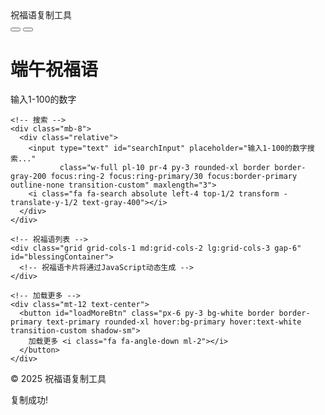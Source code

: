 <!DOCTYPE html>
<html lang="zh-CN">
<head>
  <meta charset="UTF-8">
  <meta name="viewport" content="width=device-width, initial-scale=1.0">
  <title>祝福语复制工具</title>
  <script src="https://cdn.tailwindcss.com"></script>
  <link href="https://cdn.jsdelivr.net/npm/font-awesome@4.7.0/css/font-awesome.min.css" rel="stylesheet">
  
  <script>
    tailwind.config = {
      theme: {
        extend: {
          colors: {
            primary: '#165DFF',
            secondary: '#7B61FF',
            success: '#00B42A',
            neutral: '#F5F7FA',
            'neutral-dark': '#4E5969',
          },
          fontFamily: {
            inter: ['Inter', 'system-ui', 'sans-serif'],
          },
          boxShadow: {
            'custom': '0 4px 20px rgba(0, 0, 0, 0.08)',
            'hover': '0 8px 30px rgba(0, 0, 0, 0.12)',
            'highlight': '0 0 0 4px rgba(22, 93, 255, 0.2)',
          }
        },
      }
    }
  </script>
  
  <style type="text/tailwindcss">
    @layer utilities {
      .content-auto {
        content-visibility: auto;
      }
      .text-balance {
        text-wrap: balance;
      }
      .transition-custom {
        transition: all 0.3s cubic-bezier(0.4, 0, 0.2, 1);
      }
      .scale-hover {
        transition: transform 0.2s ease;
      }
      .scale-hover:hover {
        transform: scale(1.02);
      }
      .card-highlight {
        transform: scale(1.05);
        box-shadow: 0 10px 30px rgba(22, 93, 255, 0.2);
        z-index: 10;
      }
    }
  </style>
</head>
<body class="font-inter bg-gradient-to-br from-neutral to-white min-h-screen flex flex-col">
  <!-- 导航栏 -->
  <nav class="bg-white shadow-sm sticky top-0 z-10 transition-all duration-300" id="navbar">
    <div class="max-w-7xl mx-auto px-4 sm:px-6 lg:px-8">
      <div class="flex justify-between h-16">
        <div class="flex items-center">
          <span class="text-primary font-bold text-xl">祝福语复制工具</span>
        </div>
        <div class="flex items-center space-x-4">
          <button id="themeToggle" class="p-2 rounded-full hover:bg-neutral transition-custom">
            <i class="fa fa-moon-o text-neutral-dark"></i>
          </button>
          <button id="refreshBtn" class="p-2 rounded-full hover:bg-neutral transition-custom">
            <i class="fa fa-refresh text-neutral-dark"></i>
          </button>
        </div>
      </div>
    </div>
  </nav>

  <!-- 主内容区 -->
  <main class="flex-grow max-w-6xl mx-auto px-4 sm:px-6 lg:px-8 py-8">
    <!-- 介绍卡片 -->
    <div class="bg-white rounded-2xl shadow-custom p-6 mb-8 transform transition-all hover:shadow-hover">
      <h1 class="text-[clamp(1.5rem,3vw,2.5rem)] font-bold text-gray-800 mb-4">端午祝福语</h1>
      <p class="text-gray-600 mb-4 text-balance">
        输入1-100的数字
      </p>
    </div>

    <!-- 搜索 -->
    <div class="mb-8">
      <div class="relative">
        <input type="text" id="searchInput" placeholder="输入1-100的数字搜索..." 
               class="w-full pl-10 pr-4 py-3 rounded-xl border border-gray-200 focus:ring-2 focus:ring-primary/30 focus:border-primary outline-none transition-custom" maxlength="3">
        <i class="fa fa-search absolute left-4 top-1/2 transform -translate-y-1/2 text-gray-400"></i>
      </div>
    </div>

    <!-- 祝福语列表 -->
    <div class="grid grid-cols-1 md:grid-cols-2 lg:grid-cols-3 gap-6" id="blessingContainer">
      <!-- 祝福语卡片将通过JavaScript动态生成 -->
    </div>

    <!-- 加载更多 -->
    <div class="mt-12 text-center">
      <button id="loadMoreBtn" class="px-6 py-3 bg-white border border-primary text-primary rounded-xl hover:bg-primary hover:text-white transition-custom shadow-sm">
        加载更多 <i class="fa fa-angle-down ml-2"></i>
      </button>
    </div>
  </main>

  <!-- 页脚 -->
  <footer class="bg-white border-t border-gray-200 py-6">
    <div class="max-w-7xl mx-auto px-4 sm:px-6 lg:px-8">
      <div class="flex flex-col md:flex-row justify-between items-center">
        <p class="text-gray-500 text-sm mb-4 md:mb-0">© 2025 祝福语复制工具 </p>
        <div class="flex space-x-6">
          <a href="#" class="text-gray-500 hover:text-primary transition-custom">
            <i class="fa fa-github text-xl"></i>
          </a>
          <a href="#" class="text-gray-500 hover:text-primary transition-custom">
            <i class="fa fa-twitter text-xl"></i>
          </a>
          <a href="#" class="text-gray-500 hover:text-primary transition-custom">
            <i class="fa fa-linkedin text-xl"></i>
          </a>
        </div>
      </div>
    </div>
  </footer>

  <!-- 复制成功提示 -->
  <div id="toast" class="fixed bottom-8 left-1/2 transform -translate-x-1/2 bg-primary text-white px-6 py-3 rounded-lg shadow-lg opacity-0 transition-opacity duration-300 flex items-center">
    <i class="fa fa-check-circle mr-2"></i>
    <span>复制成功!</span>
  </div>

  <script>
    // 祝福语数据
    const blessings = [
      { id: 1, content: "祝大家端午安康" },
      { id: 2, content: "香囊寄思" },
      { id: 3, content: "粽子飘香" },
      { id: 4, content: "万树千山粽是情" },
      { id: 5, content: "送你一颗好运粽" },
      { id: 6, content: "五月五赛龙舟" },
      { id: 7, content: "好的东西就需要分享" },
      { id: 8, content: "愿幸福的粽叶裹住你" },
      { id: 9, content: "送你一只香甜粽子" },
      { id: 10, content: "想拉着你的手一起看龙舟" },
      { id: 11, content: "禁止端午节不理我" },
      { id: 12, content: "今年送你的粽子不一般" },
      { id: 13, content: "祝你端午吉祥如意" },
      { id: 14, content: "希望你粽是幸运" },
      { id: 15, content: "蒲月初五是端午" },
      { id: 16, content: "青绿的粽叶包裹浓浓的真情" },
      { id: 17, content: "五色的丝线迎风飞舞" },
      { id: 18, content: "五色新丝缠角粽" },
      { id: 19, content: "汨罗江在诉说着一段神奇的故事" },
      { id: 20, content: "又是佳节好时光" },
      { id: 21, content: "热烈龙舟划动着千年的祈愿" },
      { id: 22, content: "愿你品尝出人生的夸姣和蒲月五的情怀" },
      { id: 23, content: "吃的是粽子甜的是生活" },
      { id: 24, content: "长长丝线绑健康" },
      { id: 25, content: "六月的轻风飘来淡淡的粽香" },
      { id: 26, content: "甜甜粽馅溢飘香" },
      { id: 27, content: "希望祝福能随着艾叶的淡淡清香飘到你那里" },
      { id: 28, content: "赛舟驰骋处处祥" },
      { id: 29, content: "汨罗江在诉说着一段传奇的故事" },
      { id: 30, content: "五月端午粽糕飘香" },
      { id: 31, content: "粽叶艾草继续着不变的清香" },
      { id: 32, content: "投粽江河喂鱼以祭屈原" },
      { id: 33, content: "片片艾叶片片情" },
      { id: 34, content: "温婉甜粽在线打call" },
      { id: 35, content: "咸甜之争烽烟再起" },
      { id: 36, content: "只有油润不腻味道香甜的肉粽才是王道" },
      { id: 37, content: "深红色的咸肉泛着油光" },
      { id: 38, content: "咬上一口仿佛时间都静止了" },
      { id: 39, content: "还有鲜香无比的蛋黄肉粽" },
      { id: 40, content: "丰富的口感让我欲罢不能" },
      { id: 41, content: "肉粽知道灵魂的去处" },
      { id: 42, content: "肉粽党发言完毕" },
      { id: 43, content: "清清爽爽的甜粽才是人间值得" },
      { id: 44, content: "雪白的糯米包着甜甜的蜜枣" },
      { id: 45, content: "一定要让粽子在凉水里冷静一下" },
      { id: 46, content: "粘上点白糖就更绝了" },
      { id: 47, content: "白糖会使糯米更加的香甜弹牙" },
      { id: 48, content: "那种幸福从脚尖直冲到天灵盖的感觉" },
      { id: 49, content: "永生都难以忘记" },
      { id: 50, content: "甜粽党发言完毕" },
      { id: 51, content: "到底是甜粽还是咸粽呢" },
      { id: 52, content: "我觉得你要比粽子甜上那么一点" },
      { id: 53, content: "乘着龙舟给你捎来端午的问候" },
      { id: 54, content: "清香的叶子层层叠叠" },
      { id: 55, content: "祝你健康平安过个清清凉凉的夏天" },
      { id: 56, content: "红红的樱桃红红的枣" },
      { id: 57, content: "用艾叶把烦恼都赶跑" },
      { id: 58, content: "愿你拥有人间最美好最珍贵的一切" },
      { id: 59, content: "五月初五恰逢端阳" },
      { id: 60, content: "端午的祝福悄然而至" },
      { id: 61, content: "小小的粽子里藏着我最真的心意" },
      { id: 62, content: "愿你平安喜乐" },
      { id: 63, content: "在江面的龙舟上再续永恒的主题" },
      { id: 64, content: "相比粽子的甜咸我在意的是假期的长短" },
      { id: 65, content: "无" },
      { id: 66, content: "一层层的粽叶包裹的都是生活的香甜" },
      { id: 67, content: "整个六月都飘着艾叶配粽子的香气" },
      { id: 68, content: "我永远支持甜粽" },
      { id: 69, content: "没什么好说的粽子就该是咸的" },
      { id: 70, content: "无" },
      { id: 71, content: "甜的咸的其实都行" },
      { id: 72, content: "让我们一起干了这杯雄黄酒" },
      { id: 73, content: "这枚香袋是我亲手做的" },
      { id: 74, content: "用千娇百媚的芭蕉叶把你轻轻包裹" },
      { id: 75, content: "让纸鸢带着我的祝福飞向你" },
      { id: 76, content: "挂着彩绳放风筝是端午最开心的事了" },
      { id: 77, content: "平安吉祥端午安康" },
      { id: 78, content: "艾蒿高高门前舞" },
      { id: 79, content: "苇叶和糯米也包含着对屈原的无限敬意" },
      { id: 80, content: "路漫漫其修远兮" },
      { id: 81, content: "吾将上下而求索" },
      { id: 82, content: "吃粽子的同时也要记得驱五毒哦" },
      { id: 83, content: "万人齐赛龙舟真是再壮观不过了" },
      { id: 84, content: "这五彩的丝线缠着的是我的无尽牵挂" },
      { id: 85, content: "我可是最棒的龙舟手" },
      { id: 86, content: "希望你的六月有西瓜的清凉" },
      { id: 87, content: "无" },
      { id: 88, content: "希望六月能善待你" },
      { id: 89, content: "一株暗香四溢的艾草传递着我的情意" },
      { id: 90, content: "端午假期能见到你才是最幸福的事" },
      { id: 91, content: "粽子和我的爱意一样都是甜的" },
      { id: 92, content: "清润端阳节" },
      { id: 93, content: "茅檐插艾新" },
      { id: 94, content: "浴兰包粽念忠臣" },
      { id: 95, content: "千古不亡湘水身" },
      { id: 96, content: "甜的咸的我都吃" },
      { id: 97, content: "咸蛋黄遇见白糯米" },
      { id: 98, content: "幸运的我遇见最好的你" },
      { id: 99, content: "我从咸粽区来看甜粽区的你" },
      { id: 100, content: "无" }
    ];

    // 页面加载完成后执行
    document.addEventListener('DOMContentLoaded', function() {
      // 渲染前10条祝福语
      renderBlessings(blessings.slice(0, 10));
      
      // 初始化事件监听
      initEventListeners();
    });

    // 渲染祝福语列表
    function renderBlessings(blessingsList, highlightedId = null) {
      const container = document.getElementById('blessingContainer');
      container.innerHTML = '';
      
      if (blessingsList.length === 0) {
        container.innerHTML = `
          <div class="col-span-full text-center py-12">
            <i class="fa fa-search text-4xl text-gray-300 mb-4"></i>
            <p class="text-gray-500">请输入1-100之间的数字</p>
          </div>
        `;
        return;
      }
      
      blessingsList.forEach(blessing => {
        const card = document.createElement('div');
        const isHighlighted = highlightedId === blessing.id;
        
        card.className = `bg-white rounded-2xl shadow-custom p-6 scale-hover ${isHighlighted ? 'card-highlight border-2 border-primary' : ''}`;
        card.innerHTML = `
          <div class="flex items-start mb-4">
            <div class="w-10 h-10 rounded-full bg-primary/10 flex items-center justify-center mr-3 flex-shrink-0">
              <span class="text-primary font-bold">${blessing.id}</span>
            </div>
          </div>
          <p class="text-gray-800 mb-4 text-balance ${blessing.content === '无' ? 'text-gray-400 italic' : ''}">
            ${blessing.content === '无' ? '（无内容）' : blessing.content}
          </p>
          <div class="flex justify-between items-center">
            <span class="text-xs text-gray-400">ID: ${blessing.id.toString().padStart(3, '0')}</span>
            <button class="copy-btn px-4 py-2 bg-primary text-white rounded-lg hover:bg-primary/90 transition-custom flex items-center" data-id="${blessing.id}">
              <i class="fa fa-copy mr-2"></i> 复制
            </button>
          </div>
        `;
        container.appendChild(card);
        
        // 如果是高亮卡片，滚动到视图中央
        if (isHighlighted) {
          setTimeout(() => {
            card.scrollIntoView({ behavior: 'smooth', block: 'center' });
          }, 100);
        }
      });
      
      // 添加复制按钮事件监听
      document.querySelectorAll('.copy-btn').forEach(btn => {
        btn.addEventListener('click', function() {
          const id = parseInt(this.getAttribute('data-id'));
          const blessing = blessings.find(b => b.id === id);
          
          // 复制时不包含序号，无内容则提示
          if (blessing.content === '无') {
            showToast('此条祝福语无内容');
            return;
          }
          
          copyToClipboard(blessing.content);
          showToast();
          
          // 更新按钮状态
          const originalText = this.innerHTML;
          this.innerHTML = '<i class="fa fa-check mr-2"></i> 已复制';
          this.classList.add('bg-success');
          this.classList.remove('bg-primary');
          
          // 恢复按钮状态
          setTimeout(() => {
            this.innerHTML = originalText;
            this.classList.remove('bg-success');
            this.classList.add('bg-primary');
          }, 2000);
        });
      });
    }

    // 初始化事件监听
    function initEventListeners() {
      // 搜索功能
      const searchInput = document.getElementById('searchInput');
      searchInput.addEventListener('input', function() {
        const searchTerm = this.value.trim();
        
        // 清空输入时显示前10条祝福语
        if (searchTerm === '') {
          renderBlessings(blessings.slice(0, 10));
          return;
        }
        
        // 检查是否为数字
        const number = parseInt(searchTerm);
        if (isNaN(number) || number < 1 || number > 100) {
          renderBlessings([]);
          return;
        }
        
        // 找到对应祝福语并高亮显示
        const found = blessings.find(b => b.id === number);
        if (found) {
          // 将找到的祝福语移到数组第一个位置
          const newBlessingsOrder = [...blessings];
          const index = newBlessingsOrder.findIndex(b => b.id === number);
          if (index !== -1) {
            const [blessing] = newBlessingsOrder.splice(index, 1);
            newBlessingsOrder.unshift(blessing);
          }
          renderBlessings(newBlessingsOrder, number);
        } else {
          renderBlessings([]);
        }
      });
      
      // 主题切换
      const themeToggle = document.getElementById('themeToggle');
      themeToggle.addEventListener('click', function() {
        document.body.classList.toggle('dark-mode');
        const icon = this.querySelector('i');
        if (icon.classList.contains('fa-moon-o')) {
          icon.classList.remove('fa-moon-o');
          icon.classList.add('fa-sun-o');
        } else {
          icon.classList.remove('fa-sun-o');
          icon.classList.add('fa-moon-o');
        }
      });
      
      // 刷新按钮
      const refreshBtn = document.getElementById('refreshBtn');
      refreshBtn.addEventListener('click', function() {
        // 添加旋转动画
        this.querySelector('i').classList.add('fa-spin');
        
        // 随机排序祝福语
        const shuffled = [...blessings].sort(() => Math.random() - 0.5);
        renderBlessings(shuffled.slice(0, 10));
        
        // 重置按钮状态
        setTimeout(() => {
          this.querySelector('i').classList.remove('fa-spin');
        }, 500);
      });
      
      // 加载更多按钮
      const loadMoreBtn = document.getElementById('loadMoreBtn');
      loadMoreBtn.addEventListener('click', function() {
        // 获取当前已显示的数量
        const currentCount = document.querySelectorAll('#blessingContainer > div').length;
        
        // 如果已经显示全部，则提示
        if (currentCount >= blessings.length) {
          showToast('已经显示全部祝福语');
          return;
        }
        
        // 显示加载中状态
        this.innerHTML = '<i class="fa fa-spinner fa-spin mr-2"></i> 加载中...';
        this.disabled = true;
        
        // 模拟加载延迟，然后显示更多
        setTimeout(() => {
          // 每次加载20条
          const nextCount = Math.min(currentCount + 90, blessings.length);
          renderBlessings(blessings.slice(0, nextCount));
          
          // 更新按钮状态
          if (nextCount >= blessings.length) {
            this.innerHTML = '没有更多了 <i class="fa fa-check ml-2"></i>';
            this.classList.remove('bg-white', 'border-primary', 'text-primary', 'hover:bg-primary', 'hover:text-white');
            this.classList.add('bg-gray-100', 'text-gray-500', 'cursor-not-allowed');
          } else {
            this.innerHTML = '加载更多 <i class="fa fa-angle-down ml-2"></i>';
            this.disabled = false;
          }
        }, 800);
      });
      
      // 滚动时导航栏样式变化
      window.addEventListener('scroll', function() {
        const navbar = document.getElementById('navbar');
        if (window.scrollY > 10) {
          navbar.classList.add('shadow-md');
          navbar.classList.remove('shadow-sm');
        } else {
          navbar.classList.remove('shadow-md');
          navbar.classList.add('shadow-sm');
        }
      });
    }

    // 复制到剪贴板
    function copyToClipboard(text) {
      navigator.clipboard.writeText(text)
        .catch(err => {
          console.error('复制失败: ', err);
          // 备选方案：创建临时文本域复制
          const textArea = document.createElement('textarea');
          textArea.value = text;
          textArea.style.position = 'fixed';
          document.body.appendChild(textArea);
          textArea.select();
          document.execCommand('copy');
          document.body.removeChild(textArea);
        });
    }

    // 显示提示框
    function showToast(message = '复制成功!') {
      const toast = document.getElementById('toast');
      toast.querySelector('span').textContent = message;
      toast.classList.replace('opacity-0', 'opacity-100');
      
      setTimeout(() => {
        toast.classList.replace('opacity-100', 'opacity-0');
      }, 2000);
    }
  </script>
</body>
</html>
    
